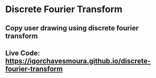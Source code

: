 # Discrete Fourier Transform 

## Copy user drawing using discrete fourier transform

## Live Code: https://igorchavesmoura.github.io/discrete-fourier-transform
